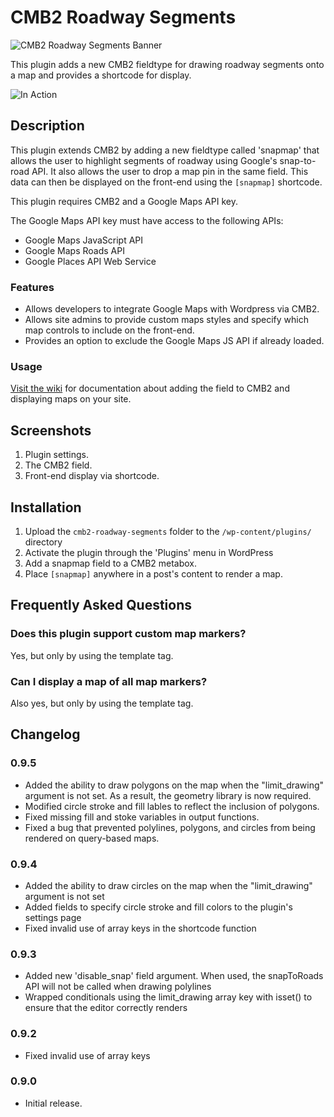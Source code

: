 # CMB2 Roadway Segments

![CMB2 Roadway Segments Banner](https://pixelwatt.com/assets/cmb2rs_banner.jpg)

This plugin adds a new CMB2 fieldtype for drawing roadway segments onto a map and provides a shortcode for display.

![In Action](https://pixelwatt.com/assets/snapmap.gif)

## Description

This plugin extends CMB2 by adding a new fieldtype called 'snapmap' that allows the user to highlight segments of roadway using Google's snap-to-road API. It also allows the user to drop a map pin in the same field. This data can then be displayed on the front-end using the `[snapmap]` shortcode.

This plugin requires CMB2 and a Google Maps API key.

The Google Maps API key must have access to the following APIs:
* Google Maps JavaScript API
* Google Maps Roads API
* Google Places API Web Service 

### Features

* Allows developers to integrate Google Maps with Wordpress via CMB2.
* Allows site admins to provide custom maps styles and specify which map controls to include on the front-end.
* Provides an option to exclude the Google Maps JS API if already loaded.

### Usage

[Visit the wiki](https://github.com/pixelwatt/cmb2-roadway-segments/wiki) for documentation about adding the field to CMB2 and displaying maps on your site.

## Screenshots

1. Plugin settings.
2. The CMB2 field.
3. Front-end display via shortcode.

## Installation

1. Upload the `cmb2-roadway-segments` folder to the `/wp-content/plugins/` directory
2. Activate the plugin through the 'Plugins' menu in WordPress
3. Add a snapmap field to a CMB2 metabox.
4. Place `[snapmap]` anywhere in a post's content to render a map.

## Frequently Asked Questions

### Does this plugin support custom map markers?

Yes, but only by using the template tag.

### Can I display a map of all map markers?

Also yes, but only by using the template tag.

## Changelog

### 0.9.5

* Added the ability to draw polygons on the map when the "limit_drawing" argument is not set. As a result, the geometry library is now required.
* Modified circle stroke and fill lables to reflect the inclusion of polygons.
* Fixed missing fill and stoke variables in output functions.
* Fixed a bug that prevented polylines, polygons, and circles from being rendered on query-based maps.

### 0.9.4
* Added the ability to draw circles on the map when the "limit_drawing" argument is not set
* Added fields to specify circle stroke and fill colors to the plugin's settings page
* Fixed invalid use of array keys in the shortcode function

### 0.9.3
* Added new 'disable_snap' field argument. When used, the snapToRoads API will not be called when drawing polylines
* Wrapped conditionals using the limit_drawing array key with isset() to ensure that the editor correctly renders

### 0.9.2
* Fixed invalid use of array keys

### 0.9.0
* Initial release.

